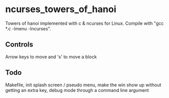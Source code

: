 # ncurses_towers_of_hanoi
Towers of hanoi implemented with c & ncurses for Linux. Compile with "gcc *.c -lmenu -lncurses".

## Controls
Arrow keys to move and 's' to move a block

## Todo
Makefile,
init splash screen / pseudo menu,
make the win show up without getting an extra key,
debug mode through a command line argument
